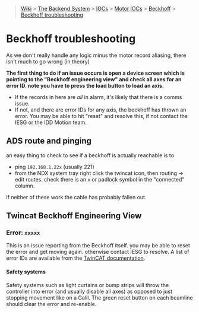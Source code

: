 > [Wiki](Home) > [The Backend System](The-Backend-System) > [IOCs](IOCs) > [Motor IOCs](Motor-IOCs) > [Beckhoff](Beckhoff) > [Beckhoff troubleshooting](Beckhoff-troubleshooting)

# Beckhoff troubleshooting

As we don't really handle any logic minus the motor record aliasing, there isn't much to go wrong (in theory) 

**The first thing to do if an issue occurs is open a device screen which is pointing to the "Beckhoff engineering view" and check all axes for an error ID. note you have to press the load button to load an axis.**
- If the records in here are _all_ in alarm, it's likely that there is a comms issue.
- If not, and there are error IDs for any axis, the beckhoff has thrown an error. You may be able to hit "reset" and resolve this, if not contact the IESG or the IDD Motion team. 

## ADS route and pinging
an easy thing to check to see if a beckhoff is actually reachable is to
- ping `192.168.1.22x` (usually 221)
- from the NDX system tray right click the twincat icon, then routing -> edit routes. check there is an `x` or padlock symbol in the "connected" column. 

if neither of these work the cable has probably fallen out. 

## Twincat Beckhoff Engineering View

### Error: `xxxxx`
This is an issue reporting from the Beckhoff itself. you may be able to reset the error and get moving again. otherwise contact IESG to resolve. A list of error IDs are available from the [TwinCAT documentation](https://infosys.beckhoff.com/english.php?content=../content/1033/tcdiagnostics/513122571.html&id=3090135020933951410). 

#### Safety systems
Safety systems such as light curtains or bump strips will throw the controller into error (and usually disable all axes) as opposed to just stopping movement like on a Galil. The green reset button on each beamline should clear the error and re-enable. 

